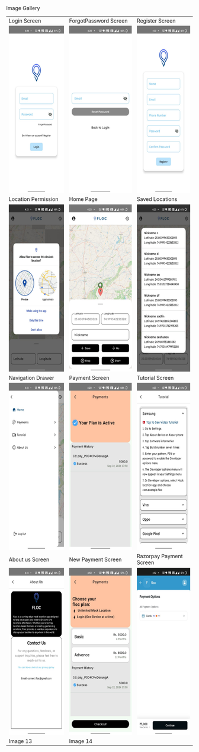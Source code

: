 <!DOCTYPE html>
<html lang="en">
<head>
  <meta charset="UTF-8">
  <meta name="viewport" content="width=device-width, initial-scale=1.0">
  Image Gallery
</head>
<body>


<table>
  <tr>
    <td>Login Screen</td>
    <td>ForgotPassword Screen</td>
    <td>Register Screen</td>
  </tr>
  <tr>
    <td valign="top"><img src="ScreenShots/img.jpg" alt="Image 1" style="width: 200px; height: 450px;"></td>
    <td valign="top"><img src="ScreenShots/img_1.jpg" alt="Image 2" style="width: 200px; height: 450px;"></td>
    <td valign="top"><img src="ScreenShots/img_2.jpg" alt="Image 3" style="width: 200px; height: 450px;"></td>
  </tr>
   <tr>
    <td>Location Permission</td>
    <td>Home Page</td>
    <td>Saved Locations</td>
  </tr>
  <tr>
    <td valign="top"><img src="ScreenShots/img_3.jpg" alt="Image 4" style="width: 200px; height: 450px;"></td>
    <td valign="top"><img src="ScreenShots/img_4.jpg" alt="Image 5" style="width: 200px; height: 450px;"></td>
    <td valign="top"><img src="ScreenShots/img_5.jpg" alt="Image 6" style="width: 200px; height: 450px;"></td>
  </tr>
  <tr>
    <td>Navigation Drawer</td>
    <td>Payment Screen</td>
    <td>Tutorial Screen</td>
  </tr>
  <tr>
    <td valign="top"><img src="ScreenShots/img_6.jpg" alt="Image 7" style="width: 250px; height: 450px;"></td>
    <td valign="top"><img src="ScreenShots/img_7.jpg" alt="Image 8" style="width: 250px; height: 450px;"></td>
    <td valign="top"><img src="ScreenShots/img_8.jpg" alt="Image 9" style="width: 250px; height: 450px;"></td>
    
  </tr>
  <tr>
    <td>About us Screen</td>
    <td>New Payment Screen</td>
    <td>Razorpay Payment Screen</td>
<!--     <td>Image 12</td> -->
  </tr>
  <tr>
    <td valign="top"><img src="ScreenShots/img_9.jpg" alt="Image 10" style="width: 250px; height: 450px;"></td>
    <td valign="top"><img src="ScreenShots/img_10.jpg" alt="Image 11" style="width: 250px; height: 450px;"></td>
    <td valign="top"><img src="ScreenShots/img_11.jpg" alt="Image 12" style="width: 250px; height: 450px;"></td>
  </tr>
  <tr>
    <td>Image 13</td>
    <td>Image 14</td>
    <td></td>
  </tr>
  
</table>

</body>
</html>
